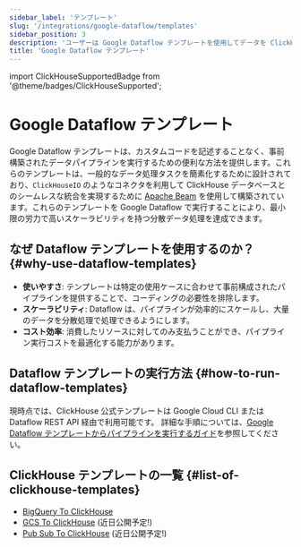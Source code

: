 ```yaml
---
sidebar_label: 'テンプレート'
slug: '/integrations/google-dataflow/templates'
sidebar_position: 3
description: 'ユーザーは Google Dataflow テンプレートを使用してデータを ClickHouse に取り込むことができます。'
title: 'Google Dataflow テンプレート'
---
```


import ClickHouseSupportedBadge from '@theme/badges/ClickHouseSupported';


# Google Dataflow テンプレート

<ClickHouseSupportedBadge/>

Google Dataflow テンプレートは、カスタムコードを記述することなく、事前構築されたデータパイプラインを実行するための便利な方法を提供します。これらのテンプレートは、一般的なデータ処理タスクを簡素化するために設計されており、`ClickHouseIO` のようなコネクタを利用して ClickHouse データベースとのシームレスな統合を実現するために [Apache Beam](https://beam.apache.org/) を使用して構築されています。これらのテンプレートを Google Dataflow で実行することにより、最小限の労力で高いスケーラビリティを持つ分散データ処理を達成できます。

## なぜ Dataflow テンプレートを使用するのか？ {#why-use-dataflow-templates}

- **使いやすさ**: テンプレートは特定の使用ケースに合わせて事前構成されたパイプラインを提供することで、コーディングの必要性を排除します。
- **スケーラビリティ**: Dataflow は、パイプラインが効率的にスケールし、大量のデータを分散処理で処理できるようにします。
- **コスト効率**: 消費したリソースに対してのみ支払うことができ、パイプライン実行コストを最適化する能力があります。

## Dataflow テンプレートの実行方法 {#how-to-run-dataflow-templates}

現時点では、ClickHouse 公式テンプレートは Google Cloud CLI または Dataflow REST API 経由で利用可能です。
詳細な手順については、[Google Dataflow テンプレートからパイプラインを実行するガイド](https://cloud.google.com/dataflow/docs/templates/provided-templates)を参照してください。

## ClickHouse テンプレートの一覧 {#list-of-clickhouse-templates}
* [BigQuery To ClickHouse](./templates/bigquery-to-clickhouse)
* [GCS To ClickHouse](https://github.com/ClickHouse/DataflowTemplates/issues/3) (近日公開予定!)
* [Pub Sub To ClickHouse](https://github.com/ClickHouse/DataflowTemplates/issues/4) (近日公開予定!)
